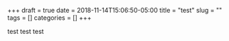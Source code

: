 +++ 
draft = true
date = 2018-11-14T15:06:50-05:00
title = "test"
slug = "" 
tags = []
categories = []
+++

test test test